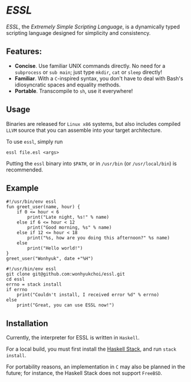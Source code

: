 # _ESSL_

_ESSL_, the _Extremely Simple Scripting Language_, is a dynamically typed scripting language designed for simplicity and consistency.

## Features:

* **Concise**. Use familiar UNIX commands directly. No need for a `subprocess` or `sub main`; just type `mkdir`, `cat` or `sleep` directly!
* **Familiar**. With a `C`-inspired syntax, you don't have to deal with Bash's idiosyncratic spaces and equality methods.
* **Portable**. Transcompile to `sh`, use it everywhere!

## Usage

Binaries are released for `Linux x86` systems, but also includes compiled `LLVM` source that you can assemble into your target architecture.

To use `essl`, simply run 

```
essl file.esl <args>
```

Putting the `essl` binary into `$PATH`, or in `/usr/bin` (or `/usr/local/bin`) is recommended.

## Example

```
#!/usr/bin/env essl
fun greet_user(name, hour) {
	if 0 <= hour < 6
		print("Late night, %s!" % name)
	else if 6 <= hour < 12
		print("Good morning, %s" % name)
	else if 12 <= hour < 18
		print("%s, how are you doing this afternoon?" %s name)
	else 
		print("Hello world!")
}
greet_user("Wonhyuk", date +"%H")
```



```
#!/usr/bin/env essl
git clone git@github.com:wonhyukchoi/essl.git
cd essl
errno = stack install
if errno
	print("Couldn't install, I received error %d" % errno)
else
	print("Great, you can use ESSL now!")
```



## Installation

Currently, the interpreter for ESSL is written in `Haskell`.

For a local build, you must first install the [Haskell Stack](https://docs.haskellstack.org/en/stable/README/), and run `stack install`.

For portability reasons, an implementation in `C` may also be planned in the future; for instance, the Haskell Stack does not support `FreeBSD`.



